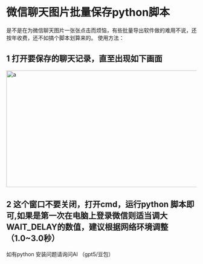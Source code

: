 # 微信聊天图片批量保存python脚本
是不是在为微信聊天图片一张张点击而烦恼，有些批量导出软件做的难用不说，还按年收费，还不如搞个脚本划算来的。
使用方法：
## 1 打开要保存的聊天记录，直至出现如下画面
<img width="644" height="309" alt="a" src="https://github.com/user-attachments/assets/7c0946b4-7d15-4d78-88da-d48b60aa2027" />

## 2 这个窗口不要关闭，打开cmd，运行python 脚本即可,如果是第一次在电脑上登录微信则适当调大WAIT_DELAY的数值，建议根据网络环境调整（1.0~3.0秒）

如有python 安装问题请询问AI （gpt5/豆包）

